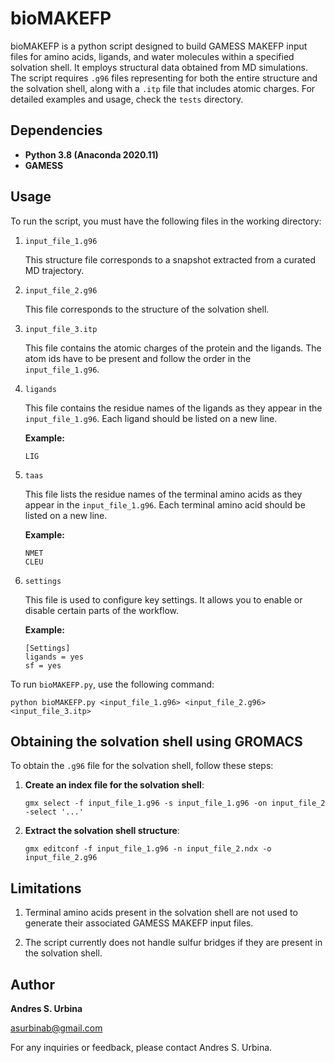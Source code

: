 # bioMAKEFP
bioMAKEFP is a python script designed to build GAMESS MAKEFP input files for amino acids, ligands, and water molecules within a specified solvation shell. It employs structural data obtained from MD simulations. The script requires `.g96` files representing for both the entire structure and the solvation shell, along with a `.itp` file that includes atomic charges. For detailed examples and usage, check the `tests` directory. 

## Dependencies
- **Python 3.8 (Anaconda 2020.11)**
- **GAMESS**

## Usage
To run the script, you must have the following files in the working directory:

1. `input_file_1.g96`
 
    This structure file corresponds to a snapshot extracted from a curated MD trajectory.

2. `input_file_2.g96`

    This file corresponds to the structure of the solvation shell.  

3. `input_file_3.itp`

    This file contains the atomic charges of the protein and the ligands. The atom ids have to be present and follow the order in the `input_file_1.g96`.

4. `ligands`

    This file contains the residue names of the ligands as they appear in the `input_file_1.g96`. Each ligand should be listed on a new line.

    **Example:**
    ```
    LIG
    ```

5. `taas`

    This file lists the residue names of the terminal amino acids as they appear in the `input_file_1.g96`. Each terminal amino acid should be listed on a new line.

    **Example:**
    ```
    NMET
    CLEU
    ```

6. `settings`

    This file is used to configure key settings. It allows you to enable or disable certain parts of the workflow.

    **Example:**
    ```
    [Settings]
    ligands = yes
    sf = yes
    ```

To run `bioMAKEFP.py`, use the following command:

```
python bioMAKEFP.py <input_file_1.g96> <input_file_2.g96> <input_file_3.itp>
```

## Obtaining the solvation shell using GROMACS

To obtain the `.g96` file for the solvation shell, follow these steps:

1. **Create an index file for the solvation shell**:
   ```
   gmx select -f input_file_1.g96 -s input_file_1.g96 -on input_file_2 -select '...'
   ```

2. **Extract the solvation shell structure**:
   ```
   gmx editconf -f input_file_1.g96 -n input_file_2.ndx -o input_file_2.g96
   ```

## Limitations
1. Terminal amino acids present in the solvation shell are not used to generate their associated GAMESS MAKEFP input files.

2. The script currently does not handle sulfur bridges if they are present in the solvation shell.


## Author

**Andres S. Urbina**

asurbinab@gmail.com

For any inquiries or feedback, please contact Andres S. Urbina.